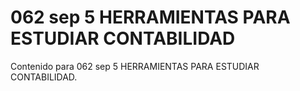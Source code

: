 # 062 sep  5 HERRAMIENTAS PARA ESTUDIAR CONTABILIDAD

Contenido para 062 sep  5 HERRAMIENTAS PARA ESTUDIAR CONTABILIDAD.